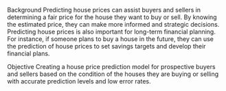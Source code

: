 Background
Predicting house prices can assist buyers and sellers in determining a fair price for the house they want to buy or sell. By knowing the estimated price, they can make more informed and strategic decisions. Predicting house prices is also important for long-term financial planning. For instance, if someone plans to buy a house in the future, they can use the prediction of house prices to set savings targets and develop their financial plans.

Objective
Creating a house price prediction model for prospective buyers and sellers based on the condition of the houses they are buying or selling with accurate prediction levels and low error rates.
